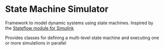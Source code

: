 # State Machine Simulator

Framework to model dynamic systems using state machines. Inspired by the [Stateflow module for Simulink](https://www.mathworks.com/products/stateflow.html)

Provides classes for defining a multi-level state machine and executing one or more simulations in parallel